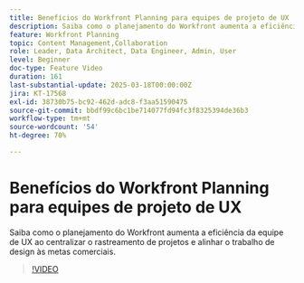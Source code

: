 ```yaml
---
title: Benefícios do Workfront Planning para equipes de projeto de UX
description: Saiba como o planejamento do Workfront aumenta a eficiência da equipe de UX ao centralizar o rastreamento de projetos e alinhar o trabalho de design às metas comerciais.
feature: Workfront Planning
topic: Content Management,Collaboration
role: Leader, Data Architect, Data Engineer, Admin, User
level: Beginner
doc-type: Feature Video
duration: 161
last-substantial-update: 2025-03-18T00:00:00Z
jira: KT-17568
exl-id: 38730b75-bc92-462d-adc8-f3aa51590475
source-git-commit: bbdf99c6bc1be714077fd94fc3f8325394de36b3
workflow-type: tm+mt
source-wordcount: '54'
ht-degree: 70%

---
```


# Benefícios do Workfront Planning para equipes de projeto de UX

Saiba como o planejamento do Workfront aumenta a eficiência da equipe de UX ao centralizar o rastreamento de projetos e alinhar o trabalho de design às metas comerciais.

>[!VIDEO](https://video.tv.adobe.com/v/3452180/?learn=on&enablevpops=1)
